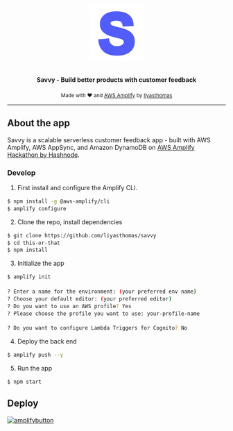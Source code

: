 <div align="center">
  <a href="https://master.dup21zsuytyqn.amplifyapp.com"><img src="savvy.png" alt="Savvy" height="128"></a>
  <br>
  <br>
  <p>
    <b>Savvy - Build better products with customer feedback</b>
  </p>
  <p>
    <sub>Made with ♥ and <a href="https://aws.amazon.com/amplify">AWS Amplify</a> by
      <a href="https://github.com/liyasthomas">liyasthomas</a>
    </sub>
  </p>
</div>

---

## About the app

Savvy is a scalable serverless customer feedback app - built with AWS Amplify, AWS AppSync, and Amazon DynamoDB on [AWS Amplify Hackathon by Hashnode](https://townhall.hashnode.com/announcing-aws-amplify-hackathon-on-hashnode).

### Develop

1. First install and configure the Amplify CLI.

```sh
$ npm install -g @aws-amplify/cli
$ amplify configure
```

2. Clone the repo, install dependencies

```sh
$ git clone https://github.com/liyasthomas/savvy
$ cd this-or-that
$ npm install
```

3. Initialize the app

```sh
$ amplify init

? Enter a name for the environment: (your preferred env name)
? Choose your default editor: (your preferred editor)
? Do you want to use an AWS profile? Yes
? Please choose the profile you want to use: your-profile-name

? Do you want to configure Lambda Triggers for Cognito? No
```

4. Deploy the back end

```sh
$ amplify push --y
```

5. Run the app

```sh
$ npm start
```

## Deploy

[![amplifybutton](https://oneclick.amplifyapp.com/button.svg)](https://console.aws.amazon.com/amplify/home#/deploy?repo=https://github.com/liyasthomas/savvy)

